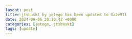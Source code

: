 ```yaml
---
layout: post
title: jtsbaskt by jotego has been updated to 3a2e91f
date: 2024-09-06 20:10:42 +0000
categories: [jotego, jtsbaskt]
tags: [update]
---
```


